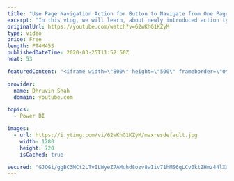 ```yaml
---
title: "Use Page Navigation Action for Button to Navigate from One Page to Another in Power BI Report"
excerpt: "In this vLog, we will learn, about newly introduced action type for buttons which is “Page Navigation”. Sometimes we have a requirement where we need to redirect the user from one page to another page by clicking on the button.   Previously we can achieve this requirement using Bookmark and selection"
originalUrl: https://youtube.com/watch?v=62wKhG1KZyM
type: video
price: Free
length: PT4M45S
publishedDateTime: 2020-03-25T11:52:50Z
heat: 53

featuredContent: "<iframe width=\"800\" height=\"500\" frameborder=\"0\" src=\"https://www.youtube.com/embed/62wKhG1KZyM\" allow=\"accelerometer; autoplay; encrypted-media; gyroscope; picture-in-picture\" allowfullscreen></iframe>"

provider:
  name: Dhruvin Shah
  domain: youtube.com

topics:
  - Power BI

images:
  - url: https://i.ytimg.com/vi/62wKhG1KZyM/maxresdefault.jpg
    width: 1280
    height: 720
    isCached: true

secured: "GJOGi/ggBC3MCt2LTvILWyeZ7AMuhd8ozv8wIiv71hMS6qLCv0ktZHmz44lXUZ3IOkTfKbdl/57ZOOYSLURpD3KPo0vjuDIpuWhVnuWPNw0qqW5rby0iUikvnSO5GFuEf9rfy0hnAIzB7qm/+pDKN15Gsj1CCtN44byht1Gk5jmd5gIOtiJD0JJ8dKPrTDSxxYKUhltk6uhgQ9E5LIyaFXLMX/Z2jBErUztQNohXDWJ31YXQByKnf6jIrnFnXl6bV8l40CfVSI5E2mmTuZBlDK9632AXs2O8nNEfYRYdbjp+/bDMHJsfHp/Ze5otcwMS7pN088iA1PdrgELgk/Jhzbhed3VvS+KQwA0laNLsJbjg6Vwn9tv2cP8q8MtKmfs1fAWUns8lrvFqRKZJHmL4kgX/qljb3s6QFbuB8iaLwVA=;eVBeLl541/9q36iFtjfEZw=="
---
```


